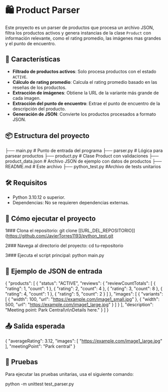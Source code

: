 # 🛍️ Product Parser

Este proyecto es un parser de productos que procesa un archivo JSON, filtra los productos activos y genera instancias de la clase `Product` con información relevante, como el rating promedio, las imágenes mas grandes y el punto de encuentro.

## 🚀 Características

- **Filtrado de productos activos**: Solo procesa productos con el estado `ACTIVE`.
- **Cálculo de rating promedio**: Calcula el rating promedio basado en las reseñas de los productos.
- **Extracción de imágenes**: Obtiene la URL de la variante más grande de cada imagen.
- **Extracción del punto de encuentro**: Extrae el punto de encuentro de la descripción del producto.
- **Generación de JSON**: Convierte los productos procesados a formato JSON.

## 📦 Estructura del proyecto
├── main.py # Punto de entrada del programa
├── parser.py # Lógica para parsear productos
├── product.py # Clase Product con validaciones
├── product_data.json # Archivo JSON de ejemplo con datos de productos
├── README.md # Este archivo
├── python_test.py #Archivo de tests unitarios

## 🛠️ Requisitos

- Python 3.10.12 o superior.
- Dependencias: No se requieren dependencias externas.

## 🚀 Cómo ejecutar el proyecto

1### Clona el repositorio:
  git clone [[URL_DEL_REPOSITORIO]](https://github.com/JavierTorres1193/python_test.git
  
2### Navega al directorio del proyecto:
  cd tu-repositorio

3### Ejecuta el script principal:
  python main.py

## 📄 Ejemplo de JSON de entrada
{
  "products": [
    {
      "status": "ACTIVE",
      "reviews": {
        "reviewCountTotals": [
          { "rating": 1, "count": 1 },
          { "rating": 2, "count": 4 },
          { "rating": 3, "count": 8 },
          { "rating": 4, "count": 1 },
          { "rating": 5, "count": 2 }
        ]
      },
      "images": [
        {
          "variants": [
            { "width": 100, "url": "https://example.com/image1_small.jpg" },
            { "width": 500, "url": "https://example.com/image1_large.jpg" }
          ]
        }
      ],
      "description": "Meeting point: Park Central\n\nDetails here."
    }
  ]
}
## 📤 Salida esperada
{
  "averageRating": 3.12,
  "images": [
    "https://example.com/image1_large.jpg"
  ],
  "meetingPoint": "Park central"
}
## 🧪 Pruebas

Para ejecutar las pruebas unitarias, usa el siguiente comando:

python -m unittest test_parser.py
